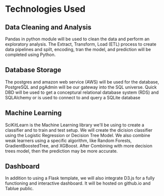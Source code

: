 # Technologies Used
## Data Cleaning and Analysis
Pandas in python module will be used to clean the data and perform an exploratory analysis. The Extract, Transform, Load (ETL) process to create data pipelines and spilt, encoding, tran the model, and prediction will be completed using Python.

## Database Storage
The postgres and amazon web service (AWS) will be used for the database, PostgreSQL and pgAdmin will be our gateway into the SQL universe. 
Quick DBD will be used to get a conceptural relational database system (RDS) and SQLAlchemy or  is used to connect to and query a SQLite database

## Machine Learning
SciKitLearn is the Machine Learning library we'll be using to create a classifier and to train and test setup. We will create the dicision classifier using the Logistic Regression or Decision Tree Model. 
We also combine weak learners using a specific algorithm, like Random Forests, GradientBoostedTree, and XGBoost. After Combining with more decision trees model, then the prediction may be more accurate.


## Dashboard
In addition to using a Flask template, we will also integrate D3.js for a fully functioning and interactive dashboard. It will be hosted on github.io and Tablue public.
